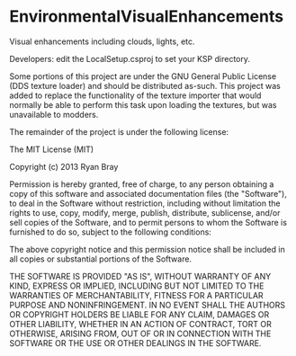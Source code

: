 EnvironmentalVisualEnhancements
==================

Visual enhancements including clouds, lights, etc.

Developers: edit the LocalSetup.csproj to set your KSP directory.



Some portions of this project are under the GNU General Public License (DDS texture loader) 
and should be distributed as-such. This project was added to replace the functionality of the
texture importer that would normally be able to perform this task upon loading the textures, but
was unavailable to modders. 

The remainder of the project is under the following license:

The MIT License (MIT)

Copyright (c) 2013 Ryan Bray

Permission is hereby granted, free of charge, to any person obtaining a copy of
this software and associated documentation files (the "Software"), to deal in
the Software without restriction, including without limitation the rights to
use, copy, modify, merge, publish, distribute, sublicense, and/or sell copies of
the Software, and to permit persons to whom the Software is furnished to do so,
subject to the following conditions:

The above copyright notice and this permission notice shall be included in all
copies or substantial portions of the Software.

THE SOFTWARE IS PROVIDED "AS IS", WITHOUT WARRANTY OF ANY KIND, EXPRESS OR
IMPLIED, INCLUDING BUT NOT LIMITED TO THE WARRANTIES OF MERCHANTABILITY, FITNESS
FOR A PARTICULAR PURPOSE AND NONINFRINGEMENT. IN NO EVENT SHALL THE AUTHORS OR
COPYRIGHT HOLDERS BE LIABLE FOR ANY CLAIM, DAMAGES OR OTHER LIABILITY, WHETHER
IN AN ACTION OF CONTRACT, TORT OR OTHERWISE, ARISING FROM, OUT OF OR IN
CONNECTION WITH THE SOFTWARE OR THE USE OR OTHER DEALINGS IN THE SOFTWARE.

        
          
